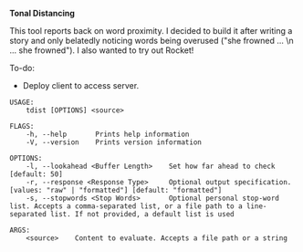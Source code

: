 **Tonal Distancing**

This tool reports back on word proximity. I decided to build it after writing a story and only belatedly noticing words being overused ("she frowned ... \n ... she frowned"). I also wanted to try out Rocket!

To-do:

-   Deploy client to access server.

```
USAGE:
    tdist [OPTIONS] <source>

FLAGS:
    -h, --help       Prints help information
    -V, --version    Prints version information

OPTIONS:
    -l, --lookahead <Buffer Length>    Set how far ahead to check [default: 50]
    -r, --response <Response Type>     Optional output specification. [values: "raw" | "formatted"] [default: "formatted"]
    -s, --stopwords <Stop Words>       Optional personal stop-word list. Accepts a comma-separated list, or a file path to a line-separated list. If not provided, a default list is used

ARGS:
    <source>    Content to evaluate. Accepts a file path or a string
```

